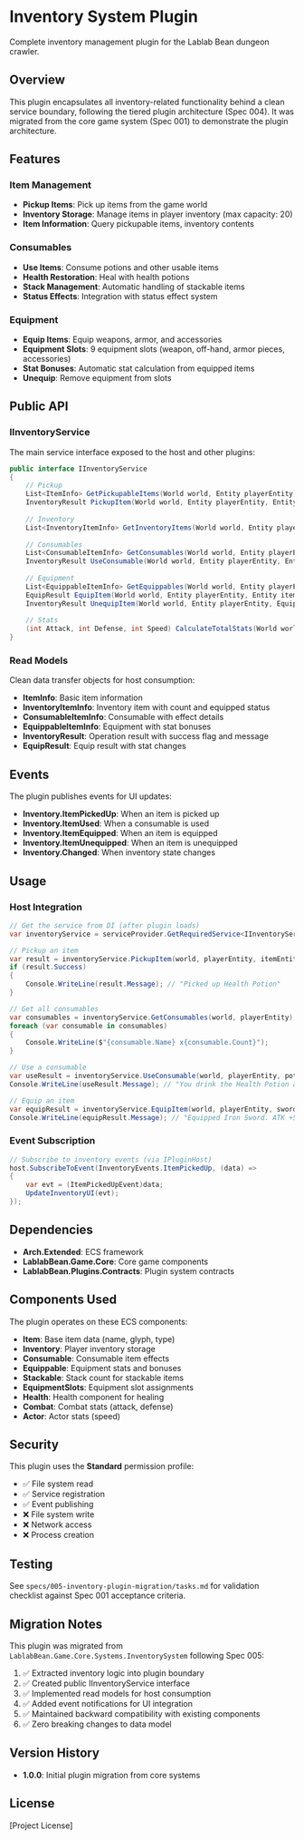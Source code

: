 # Inventory System Plugin

Complete inventory management plugin for the Lablab Bean dungeon crawler.

## Overview

This plugin encapsulates all inventory-related functionality behind a clean service boundary, following the tiered plugin architecture (Spec 004). It was migrated from the core game system (Spec 001) to demonstrate the plugin architecture.

## Features

### Item Management
- **Pickup Items**: Pick up items from the game world
- **Inventory Storage**: Manage items in player inventory (max capacity: 20)
- **Item Information**: Query pickupable items, inventory contents

### Consumables
- **Use Items**: Consume potions and other usable items
- **Health Restoration**: Heal with health potions
- **Stack Management**: Automatic handling of stackable items
- **Status Effects**: Integration with status effect system

### Equipment
- **Equip Items**: Equip weapons, armor, and accessories
- **Equipment Slots**: 9 equipment slots (weapon, off-hand, armor pieces, accessories)
- **Stat Bonuses**: Automatic stat calculation from equipped items
- **Unequip**: Remove equipment from slots

## Public API

### IInventoryService

The main service interface exposed to the host and other plugins:

```csharp
public interface IInventoryService
{
    // Pickup
    List<ItemInfo> GetPickupableItems(World world, Entity playerEntity);
    InventoryResult PickupItem(World world, Entity playerEntity, Entity itemEntity);
    
    // Inventory
    List<InventoryItemInfo> GetInventoryItems(World world, Entity playerEntity);
    
    // Consumables
    List<ConsumableItemInfo> GetConsumables(World world, Entity playerEntity);
    InventoryResult UseConsumable(World world, Entity playerEntity, Entity itemEntity, object? statusEffectSystem = null);
    
    // Equipment
    List<EquippableItemInfo> GetEquippables(World world, Entity playerEntity);
    EquipResult EquipItem(World world, Entity playerEntity, Entity itemEntity);
    InventoryResult UnequipItem(World world, Entity playerEntity, EquipmentSlot slot);
    
    // Stats
    (int Attack, int Defense, int Speed) CalculateTotalStats(World world, Entity playerEntity);
}
```

### Read Models

Clean data transfer objects for host consumption:

- **ItemInfo**: Basic item information
- **InventoryItemInfo**: Inventory item with count and equipped status
- **ConsumableItemInfo**: Consumable with effect details
- **EquippableItemInfo**: Equipment with stat bonuses
- **InventoryResult**: Operation result with success flag and message
- **EquipResult**: Equip result with stat changes

## Events

The plugin publishes events for UI updates:

- **Inventory.ItemPickedUp**: When an item is picked up
- **Inventory.ItemUsed**: When a consumable is used
- **Inventory.ItemEquipped**: When an item is equipped
- **Inventory.ItemUnequipped**: When an item is unequipped
- **Inventory.Changed**: When inventory state changes

## Usage

### Host Integration

```csharp
// Get the service from DI (after plugin loads)
var inventoryService = serviceProvider.GetRequiredService<IInventoryService>();

// Pickup an item
var result = inventoryService.PickupItem(world, playerEntity, itemEntity);
if (result.Success)
{
    Console.WriteLine(result.Message); // "Picked up Health Potion"
}

// Get all consumables
var consumables = inventoryService.GetConsumables(world, playerEntity);
foreach (var consumable in consumables)
{
    Console.WriteLine($"{consumable.Name} x{consumable.Count}");
}

// Use a consumable
var useResult = inventoryService.UseConsumable(world, playerEntity, potionEntity, statusEffectSystem);
Console.WriteLine(useResult.Message); // "You drink the Health Potion and recover 20 HP."

// Equip an item
var equipResult = inventoryService.EquipItem(world, playerEntity, swordEntity);
Console.WriteLine(equipResult.Message); // "Equipped Iron Sword. ATK +5"
```

### Event Subscription

```csharp
// Subscribe to inventory events (via IPluginHost)
host.SubscribeToEvent(InventoryEvents.ItemPickedUp, (data) =>
{
    var evt = (ItemPickedUpEvent)data;
    UpdateInventoryUI(evt);
});
```

## Dependencies

- **Arch.Extended**: ECS framework
- **LablabBean.Game.Core**: Core game components
- **LablabBean.Plugins.Contracts**: Plugin system contracts

## Components Used

The plugin operates on these ECS components:

- **Item**: Base item data (name, glyph, type)
- **Inventory**: Player inventory storage
- **Consumable**: Consumable item effects
- **Equippable**: Equipment stats and bonuses
- **Stackable**: Stack count for stackable items
- **EquipmentSlots**: Equipment slot assignments
- **Health**: Health component for healing
- **Combat**: Combat stats (attack, defense)
- **Actor**: Actor stats (speed)

## Security

This plugin uses the **Standard** permission profile:

- ✅ File system read
- ✅ Service registration
- ✅ Event publishing
- ❌ File system write
- ❌ Network access
- ❌ Process creation

## Testing

See `specs/005-inventory-plugin-migration/tasks.md` for validation checklist against Spec 001 acceptance criteria.

## Migration Notes

This plugin was migrated from `LablabBean.Game.Core.Systems.InventorySystem` following Spec 005:

1. ✅ Extracted inventory logic into plugin boundary
2. ✅ Created public IInventoryService interface
3. ✅ Implemented read models for host consumption
4. ✅ Added event notifications for UI integration
5. ✅ Maintained backward compatibility with existing components
6. ✅ Zero breaking changes to data model

## Version History

- **1.0.0**: Initial plugin migration from core systems

## License

[Project License]
